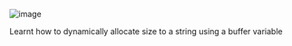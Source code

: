 ![image](https://github.com/user-attachments/assets/d7760da5-819d-4690-96d5-590fabcb2cdf)


Learnt how to dynamically allocate size to a string using a buffer variable

